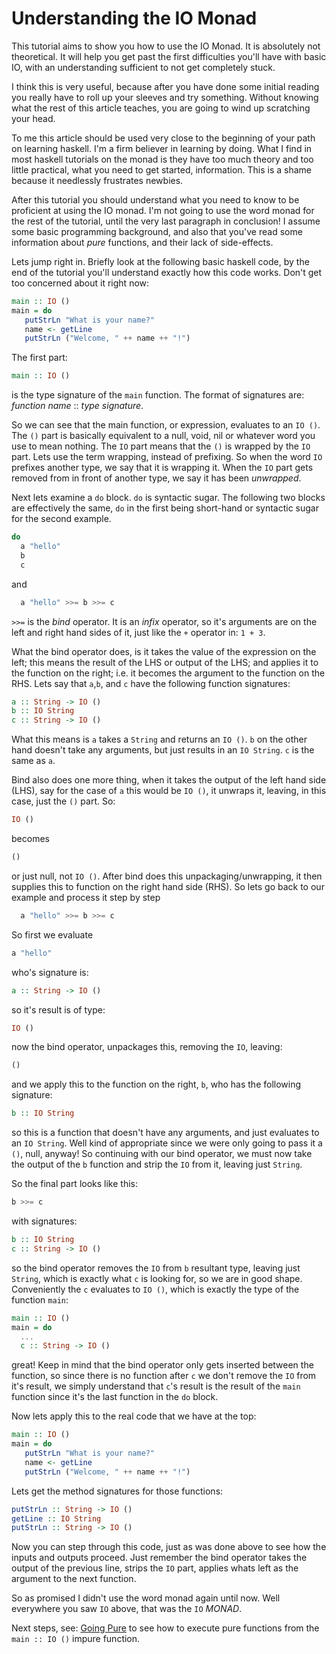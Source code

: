 # Understanding the IO Monad

This tutorial aims to show you how to use the IO Monad.  It is
absolutely not theoretical.  It will help you get past the first
difficulties you'll have with basic IO, with an understanding
sufficient to not get completely stuck.

I think this is very useful, because after you have done some initial
reading you really have to roll up your sleeves and try something.
Without knowing what the rest of this article teaches, you are going
to wind up scratching your head.

To me this article should be used very close to the beginning of your
path on learning haskell.  I'm a firm believer in learning by doing.
What I find in most haskell tutorials on the monad is they have too
much theory and too little practical, what you need to get started,
information.  This is a shame because it needlessly frustrates
newbies. 

After this tutorial you should understand what you need to know to be
proficient at using the IO monad.  I'm not going to use the word monad
for the rest of the tutorial, until the very last paragraph in
conclusion!  I assume some basic programming background, and also that
you've read some information about *pure* functions, and their lack of
side-effects.

Lets jump right in.  Briefly look at the following basic haskell code,
by the end of the tutorial you'll understand exactly how this code
works.  Don't get too concerned about it right now:

```haskell
main :: IO ()
main = do
   putStrLn "What is your name?"
   name <- getLine
   putStrLn ("Welcome, " ++ name ++ "!")
```

The first part: 

```haskell
main :: IO ()
```

is the type signature of the `main` function.  The format of
signatures are: _function name_ :: _type signature_.

So we can see that the main function, or expression, evaluates to an
`IO ()`.  The `()` part is basically equivalent to a null, void, nil
or whatever word you use to mean nothing.  The `IO` part means that
the `()` is wrapped by the `IO` part.  Lets use the term wrapping,
instead of prefixing.  So when the word `IO` prefixes another type, we
say that it is wrapping it.  When the `IO` part gets removed from in
front of another type, we say it has been *unwrapped*.

Next lets examine a `do` block.  `do` is syntactic sugar.  The
following two blocks are effectively the same, `do` in the first being
short-hand or syntactic sugar for the second example.

```haskell
do
  a "hello"
  b
  c
```

and

```haskell
  a "hello" >>= b >>= c
```

`>>=` is the *bind* operator.  It is an *infix* operator, so it's
arguments are on the left and right hand sides of it, just like the
`+` operator in: `1 + 3`.

What the bind operator does, is it takes the value of the expression
on the left; this means the result of the LHS or output of the LHS;
and applies it to the function on the right; i.e. it becomes the
argument to the function on the RHS.  Lets say that `a`,`b`, and `c`
have the following function signatures:

```haskell
a :: String -> IO ()
b :: IO String
c :: String -> IO ()
```

What this means is `a` takes a `String` and returns an `IO ()`.  `b`
on the other hand doesn't take any arguments, but just results in an
`IO String`.  `c` is the same as `a`.

Bind also does one more thing, when it takes the output of the left
hand side (LHS), say for the case of `a` this would be `IO ()`, it
unwraps it, leaving, in this case, just the `()` part.  So:

```haskell
IO ()
```

becomes

```haskell
()
```

or just null, not `IO ()`.  After bind does this
unpackaging/unwrapping, it then supplies this to function on the right
hand side (RHS).  So lets go back to our example and process it step
by step

```haskell
  a "hello" >>= b >>= c
```

So first we evaluate

```haskell
a "hello"
```

who's signature is: 

```haskell
a :: String -> IO ()
```

so it's result is of type:

```haskell
IO ()
```

now the bind operator, unpackages this, removing the `IO`, leaving:

```haskell
()
```

and we apply this to the function on the right, `b`, who has the
following signature:

```haskell
b :: IO String
```

so this is a function that doesn't have any arguments, and just
evaluates to an `IO String`.  Well kind of appropriate since we were
only going to pass it a `()`, null, anyway!  So continuing with our
bind operator, we must now take the output of the `b` function and
strip the `IO` from it, leaving just `String`.

So the final part looks like this:

```haskell
b >>= c
```

with signatures:

```haskell
b :: IO String
c :: String -> IO ()
```

so the bind operator removes the `IO` from `b` resultant type, leaving
just `String`, which is exactly what `c` is looking for, so we are in
good shape.  Conveniently the `c` evaluates to `IO ()`, which is
exactly the type of the function `main`:

```haskell
main :: IO ()
main = do
  ...
  c :: String -> IO ()
```

great!  Keep in mind that the bind operator only gets inserted between
the function, so since there is no function after `c` we don't remove
the `IO` from it's result, we simply understand that `c`'s result is
the result of the `main` function since it's the last function in the
`do` block.


Now lets apply this to the real code that we
have at the top:

```haskell
main :: IO ()
main = do
   putStrLn "What is your name?"
   name <- getLine
   putStrLn ("Welcome, " ++ name ++ "!")
```

Lets get the method signatures for those functions:

```haskell
putStrLn :: String -> IO ()
getLine :: IO String
putStrLn :: String -> IO ()
```

Now you can step through this code, just as was done above to see how
the inputs and outputs proceed.  Just remember the bind operator takes
the output of the previous line, strips the `IO` part, applies whats
left as the argument to the next function.

So as promised I didn't use the word monad again until now.  Well
everywhere you saw `IO` above, that was the `IO` *MONAD*.  

Next steps, see: [Going Pure](io-monad-2.md) to see how to execute
pure functions from the `main :: IO ()` impure function.










